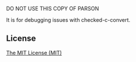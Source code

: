DO NOT USE THIS COPY OF PARSON

It is for debugging issues with checked-c-convert.

    
## License
[The MIT License (MIT)](http://opensource.org/licenses/mit-license.php)
